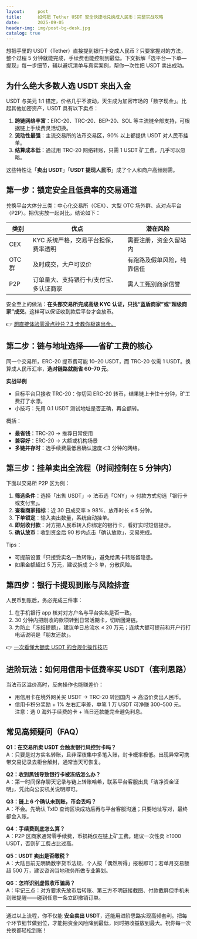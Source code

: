 ```yaml
---
layout:     post
title:      如何把 Tether USDT 安全快捷地兑换成人民币：完整实战攻略
date:       2025-09-05
header-img: img/post-bg-desk.jpg
catalog: true
---
```


想把手里的 USDT（Tether）直接提到银行卡变成人民币？只要掌握对的方法，整个过程 5 分钟就能完成，手续费也能控制到最低。下文拆解「选平台—下单—提现」每一步细节，辅以避坑清单与真实案例，帮你一次性把 USDT 卖出成功。

## 为什么绝大多数人选 USDT 来出入金

USDT 与美元 1:1 锚定，价格几乎不波动，天生成为加密市场的「数字现金」。比起其他加密资产，USDT 具有以下卖点：  
1. **跨链网络丰富**：ERC-20、TRC-20、BEP-20、SOL 等主流链全部支持，可根据链上手续费灵活切换。  
2. **流动性最强**：主流交易所的法币交易区，90% 以上都提供 USDT 对人民币挂单。  
3. **结算成本低**：通过用 TRC-20 网络转账，只需 1 USDT 矿工费，几乎可以忽略。

这些特性让「**卖出 USDT**」「**USDT 提现人民币**」成了个人和商户高频刚需。

## 第一步：锁定安全且低费率的交易通道

兑换平台大体分三类：中心化交易所（CEX）、大型 OTC 场外群、点对点平台（P2P）。把优劣放一起对比，结论如下：

| 类别 | 优点 | 潜在风险 |
|---|---|---|
| CEX | KYC 系统严格，交易平台担保，费率透明 | 需要注册，资金久留站内 |
| OTC 群 | 及时成交，大户可议价 | 有跑路及假单风险，纯靠信任 |
| P2P | 订单量大、支持银行卡/支付宝、多认证商家 | 需人工甄别商家信誉 |

安全至上的做法：**在头部交易所完成高级 KYC 认证，只找“蓝盾商家”或“超级商家”成交**。这样可以保证收到款后平台才会放币。

👉 [想直接体验零滑点秒兑？3 步教你极速出金。](https://okxdog.com/)

## 第二步：链与地址选择——省矿工费的核心

同一个交易所，ERC-20 提币费可能 10–20 USDT，而 TRC-20 仅需 1 USDT。换算成人民币汇率，**选对链路就能省 60–70 元**。

**实战举例**  
- 目标平台只接收 TRC-20：你切回 ERC-20 转币，结果链上卡住十分钟，矿工费打了水漂。  
- 小技巧：先用 0.1 USDT 测试地址是否正确，再全额转。  

概括：  
- **最省钱**：TRC-20 → 推荐日常使用  
- **兼容好**：ERC-20 → 大额或机构场景  
- **多链并存时**：选手续费最低且确认速度＜3 分钟的网络。

## 第三步：挂单卖出全流程（时间控制在 5 分钟内）

下面以交易所 P2P 区为例：  
1. **筛选条件**：选择「出售 USDT」→ 法币选「CNY」→ 付款方式勾选「银行卡或支付宝」。  
2. **查看商家指标**：近 30 日成交率 ≥ 98%、放币时长 ≤ 5 分钟。  
3. **下单锁定**：输入卖出数量，系统自动挂单。  
4. **即刻收付款**：对方把人民币转入你绑定的银行卡，看好实时短信提示。  
5. **确认放币**：收到资金后 90 秒内点击「确认放款」，交易完成。

Tips：  
- 可提前设置「只接受实名一致转账」，避免给黑卡转账留隐患。  
- 如果金额超过 5 万元，建议拆成 2–3 单，分散风险。

## 第四步：银行卡提现到账与风险排查

人民币到账后，务必完成三件事：  
1. 在手机银行 app 核对对方户名与平台实名是否一致。  
2. 30 分钟内把刚收的款项转到日常活期卡，切断回溯链。  
3. 为防止「冻结提额」，建议单日总流水 ≤ 20 万元；连续大额可提前和开户行打电话说明是「朋友还款」。

👉 [一次看懂大额卖 USDT 的合规化操作技巧](https://okxdog.com/)

## 进阶玩法：如何用信用卡低费率买 USDT（套利思路）

当法币区溢价高时，反向操作也能赚差价：  
- 用信用卡在境外网关买 USDT → TRC-20 转回国内 → 高溢价卖出人民币。  
- 信用卡积分奖励 + 1% 左右汇率差，单笔 1 万 USDT 可净赚 300–500 元。  
注意：选 0 海外手续费的卡 + 当日还款能完全避免利息。

## 常见高频疑问（FAQ）

**Q1：在交易所卖 USDT 会触发银行风控封卡吗？**  
A：只要是对方实名转账，且非深夜集中多笔入账，封卡概率极低。出现异常可携带交易记录去柜台解封，通常当天可恢复。

**Q2：收到黑钱导致银行卡被冻结怎么办？**  
A：第一时间保存聊天记录与链上转账哈希，联系平台客服出具「洁净资金证明」，凭此向公安机关说明即可。

**Q3：链上 6 个确认未到账，币会丢吗？**  
A：不会。先确认 TxID 查询区块成功后再与平台客服沟通；只要地址写对，最终都会入账。

**Q4：手续费到底怎么算？**  
A：P2P 区商家通常零手续费，币损耗仅在链上矿工费。建议一次性卖 ≥1000 USDT，否则矿工费占比过高。

**Q5：USDT 卖出是否缴税？**  
A：大陆目前无明确数字货币法规，个人按「偶然所得」报税即可；若单月交易额超 500 万，建议咨询当地税务所做专业筹划。

**Q6：怎样识别虚假收币骗局？**  
A：牢记三点：对方要求先放币后转账、第三方不明链接截图、付款截屏但手机未到账提醒——碰到任意一条立即撤销订单。

---

通过以上流程，你不仅能 **安全卖出 USDT**，还能用进阶思路实现高频套利。把每个环节细节做到位，才能把资金风险降到最低，同时把收益放到最大。祝你每一次兑换都轻松到账！